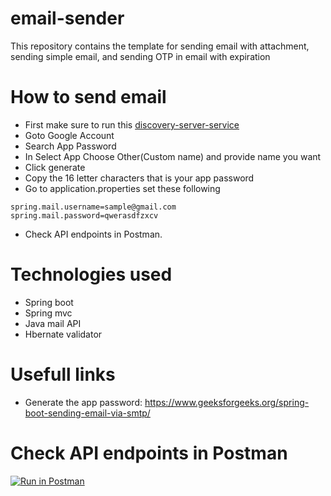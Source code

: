 # email-sender
This repository contains the template for sending email with attachment, sending simple email, and sending OTP in email with expiration

# How to send email
 - First make sure to run this [discovery-server-service](https://github.com/Elleined/eureka-discovery-service)
 - Goto Google Account 
 - Search App Password
 - In Select App Choose Other(Custom name) and provide name you want
 - Click generate 
 - Copy the 16 letter characters that is your app password
 - Go to application.properties set these following
 ```
 spring.mail.username=sample@gmail.com  
 spring.mail.password=qwerasdfzxcv
 ```
 - Check API endpoints in Postman.

# Technologies used
  - Spring boot
  - Spring mvc
  - Java mail API
  - Hbernate validator

# Usefull links
 - Generate the app password: https://www.geeksforgeeks.org/spring-boot-sending-email-via-smtp/

# Check API endpoints in Postman
[![Run in Postman](https://run.pstmn.io/button.svg)](https://app.getpostman.com/run-collection/26932885-7fc11acb-7833-4ce0-a5eb-f899f0d44026?action=collection%2Ffork&source=rip_markdown&collection-url=entityId%3D26932885-7fc11acb-7833-4ce0-a5eb-f899f0d44026%26entityType%3Dcollection%26workspaceId%3D638a4bab-020e-48f2-950a-f85be75bbe0c)
